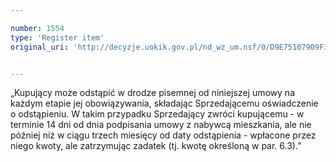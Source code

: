 ```yaml
---

number: 1554
type: 'Register item'
original_uri: 'http://decyzje.uokik.gov.pl/nd_wz_um.nsf/0/D9E75107909F32DDC12575620024B017?OpenDocument'


---
```


„Kupujący może odstąpić w drodze pisemnej od niniejszej umowy na każdym etapie jej obowiązywania, składając Sprzedającemu oświadczenie o odstąpieniu. W takim przypadku Sprzedający zwróci kupującemu - w terminie 14 dni od dnia podpisania umowy z nabywcą mieszkania, ale nie później niż w ciągu trzech miesięcy od daty odstąpienia - wpłacone przez niego kwoty, ale zatrzymując zadatek (tj. kwotę określoną w par. 6.3).”
